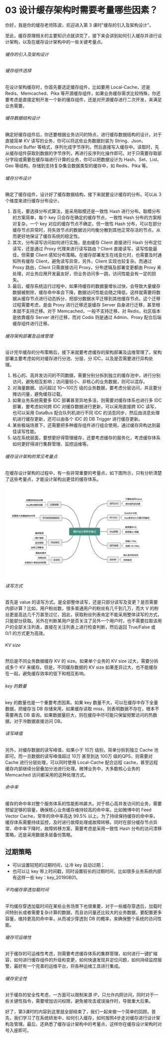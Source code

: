 # 03 设计缓存架构时需要考量哪些因素？

你好，我是你的缓存老师陈波，欢迎进入第 3 课时"缓存的引入及架构设计"。

至此，缓存原理相关的主要知识点就讲完了，接下来会讲到如何引入缓存并进行设计架构，以及在缓存设计架构中的一些关键考量点。

###### 缓存的引入及架构设计

###### 缓存组件选择

在设计架构缓存时，你首先要选定缓存组件，比如要用 Local-Cache，还是
Redis、Memcached、Pika
等开源缓存组件，如果业务缓存需求比较特殊，你还要考虑是直接定制开发一个新的缓存组件，还是对开源缓存进行二次开发，来满足业务需要。

###### 缓存数据结构设计

确定好缓存组件后，你还要根据业务访问的特点，进行缓存数据结构的设计。对于直接简单
KV 读写的业务，你可以将这些业务数据封装为 String、Json、Protocol Buffer
等格式，序列化成字节序列，然后直接写入缓存中。读取时，先从缓存组件获取到数据的字节序列，再进行反序列化操作即可。对于只需要存取部分字段或需要在缓存端进行计算的业务，你可以把数据设计为
Hash、Set、List、Geo 等结构，存储到支持复杂集合数据类型的缓存中，如
Redis、Pika 等。

###### 缓存分布设计

确定了缓存组件，设计好了缓存数据结构，接下来就要设计缓存的分布。可以从 3
个维度来进行缓存分布设计。

1.  首先，要选择分布式算法，是采用取模还是一致性 Hash
    进行分布。取模分布的方案简单，每个 key
    只会存在确定的缓存节点，一致性 Hash 分布的方案相对复杂，一个 key
    对应的缓存节点不确定。但一致性 Hash
    分布，可以在部分缓存节点异常时，将失效节点的数据访问均衡分散到其他正常存活的节点，从而更好地保证了缓存系统的稳定性。
2.  其次，分布读写访问如何进行实施，是由缓存 Client 直接进行 Hash
    分布定位读写，还是通过 Proxy 代理来进行读写路由？Client
    直接读写，读写性能最佳，但需要 Client
    感知分布策略。在缓存部署发生在线变化时，也需要及时通知所有缓存
    Client，避免读写异常，另外，Client 实现也较复杂。而通过 Proxy
    路由，Client 只需直接访问 Proxy，分布逻辑及部署变更都由 Proxy
    来处理，对业务应用开发最友好，但业务访问多一跳，访问性能会有一定的损失。
3.  最后，缓存系统运行过程中，如果待缓存的数据量增长过快，会导致大量缓存数据被剔除，缓存命中率会下降，数据访问性能会随之降低，这样就需要将数据从缓存节点进行动态拆分，把部分数据水平迁移到其他缓存节点。这个迁移过程需要考虑，是由
    Proxy 进行迁移还是缓存 Server
    自身进行迁移，甚至根本就不支持迁移。对于
    Memcached，一般不支持迁移，对 Redis，社区版本是依靠缓存 Server
    进行迁移，而对 Codis 则是通过 Admin、Proxy
    配合后端缓存组件进行迁移。

###### 缓存架构部署及运维管理

设计完毕缓存的分布策略后，接下来就要考虑缓存的架构部署及运维管理了。架构部署主要考虑如何对缓存进行分池、分层、分
IDC，以及是否需要进行异构处理。

1.  核心的、高并发访问的不同数据，需要分别分拆到独立的缓存池中，进行分别访问，避免相互影响；访问量较小、非核心的业务数据，则可以混存。
2.  对海量数据、访问超过 10～100万
    级的业务数据，要考虑分层访问，并且要分摊访问量，避免缓存过载。
3.  如果业务系统需要多 IDC 部署甚至异地多活，则需要对缓存体系也进行多
    IDC 部署，要考虑如何跨 IDC 对缓存数据进行更新，可以采用直接跨 IDC
    读写，也可以采用 DataBus 配合队列机进行不同 IDC
    的消息同步，然后由消息处理机进行缓存更新，还可以由各个 IDC 的 DB
    Trigger 进行缓存更新。
4.  某些极端场景下，还需要把多种缓存组件进行组合使用，通过缓存异构达到最佳读写性能。
5.  站在系统层面，要想更好得管理缓存，还要考虑缓存的服务化，考虑缓存体系如何更好得进行集群管理、监控运维等。

###### 缓存设计架构的常见考量点

在缓存设计架构的过程中，有一些非常重要的考量点，如下图所示，只有分析清楚了这些考量点，才能设计架构出更佳的缓存体系。

![img](assets/CgotOV2kRs6APtjoAADXrLxuEqI510.png)

###### 读写方式

首先是 value
的读写方式。是全部整体读写，还是只部分读写及变更？是否需要内部计算？比如，用户粉丝数，很多普通用户的粉丝有几千到几万，而大
V
的粉丝更是高达几千万甚至过亿，因此，获取粉丝列表肯定不能采用整体读写的方式，只能部分获取。另外在判断某用户是否关注了另外一个用户时，也不需要拉取该用户的全部关注列表，直接在关注列表上进行检查判断，然后返回
True/False 或 0/1 的方式更为高效。

###### KV size

然后是不同业务数据缓存 KV 的 size。如果单个业务的 KV size
过大，需要分拆成多个 KV 来缓存。但是，不同缓存数据的 KV size
如果差异过大，也不能缓存在一起，避免缓存效率的低下和相互影响。

###### key 的数量

key 的数量也是一个重要考虑因素。如果 key
数量不大，可以在缓存中存下全量数据，把缓存当 DB 存储来用，如果缓存读取
miss，则表明数据不存在，根本不需要再去 DB
查询。如果数据量巨大，则在缓存中尽可能只保留频繁访问的热数据，对于冷数据直接访问
DB。

###### 读写峰值

另外，对缓存数据的读写峰值，如果小于 10万 级别，简单分拆到独立 Cache
池即可。而一旦数据的读写峰值超过 10万 甚至到达 100万 级的QPS，则需要对
Cache 进行分层处理，可以同时使用 Local-Cache 配合远程
cache，甚至远程缓存内部继续分层叠加分池进行处理。微博业务中，大多数核心业务的
Memcached 访问都采用的这种处理方式。

###### 命中率

缓存的命中率对整个服务体系的性能影响甚大。对于核心高并发访问的业务，需要预留足够的容量，确保核心业务缓存维持较高的命中率。比如微博中的
Feed Vector Cache，常年的命中率高达 99.5%
以上。为了持续保持缓存的命中率，缓存体系需要持续监控，及时进行故障处理或故障转移。同时在部分缓存节点异常、命中率下降时，故障转移方案，需要考虑是采用一致性
Hash 分布的访问漂移策略，还是采用数据多层备份策略。

## 过期策略

-   可以设置较短的过期时间，让冷 key 自动过期；
-   也可以让 key
    带上时间戳，同时设置较长的过期时间，比如很多业务系统内部有这样一些
    key：key_20190801。

###### 平均缓存穿透加载时间

平均缓存穿透加载时间在某些业务场景下也很重要，对于一些缓存穿透后，加载时间特别长或者需要复杂计算的数据，而且访问量还比较大的业务数据，要配置更多容量，维持更高的命中率，从而减少穿透到
DB 的概率，来确保整个系统的访问性能。

###### 缓存可运维性

对于缓存的可运维性考虑，则需要考虑缓存体系的集群管理，如何进行一键扩缩容，如何进行缓存组件的升级和变更，如何快速发现并定位问题，如何持续监控报警，最好有一个完善的运维平台，将各种运维工具进行集成。

###### 缓存安全性

对于缓存的安全性考虑，一方面可以限制来源
IP，只允许内网访问，同时对于一些关键性指令，需要增加访问权限，避免被攻击或误操作时，导致重大后果。

好了，第3课时的内容到这里就全部结束了，我们一起来做一个简单的回顾。首先，我们学习了在系统研发中，如何引入缓存，如何按照4步走对缓存进行设计架构及管理。最后，还熟悉了缓存设计架构中的考量点，这样你在缓存设计架构时对号入座即可。
